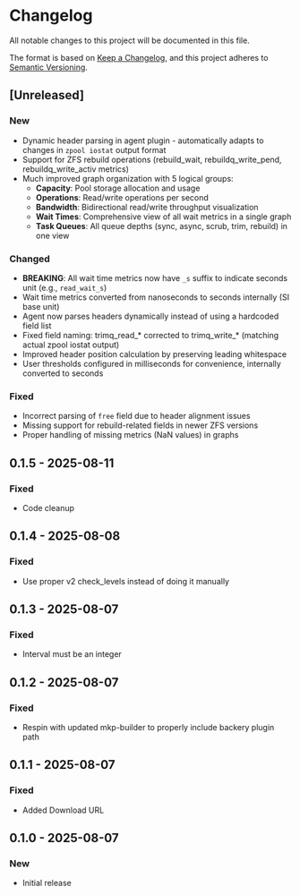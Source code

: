 # Changelog

All notable changes to this project will be documented in this file.

The format is based on [Keep a Changelog](https://keepachangelog.com/en/1.0.0/),
and this project adheres to [Semantic Versioning](https://semver.org/spec/v2.0.0.html).

## [Unreleased]

### New
- Dynamic header parsing in agent plugin - automatically adapts to changes in `zpool iostat` output format
- Support for ZFS rebuild operations (rebuild_wait, rebuildq_write_pend, rebuildq_write_activ metrics)
- Much improved graph organization with 5 logical groups:
  - **Capacity**: Pool storage allocation and usage
  - **Operations**: Read/write operations per second
  - **Bandwidth**: Bidirectional read/write throughput visualization
  - **Wait Times**: Comprehensive view of all wait metrics in a single graph
  - **Task Queues**: All queue depths (sync, async, scrub, trim, rebuild) in one view

### Changed
- **BREAKING**: All wait time metrics now have `_s` suffix to indicate seconds unit (e.g., `read_wait_s`)
- Wait time metrics converted from nanoseconds to seconds internally (SI base unit)
- Agent now parses headers dynamically instead of using a hardcoded field list
- Fixed field naming: trimq_read_* corrected to trimq_write_* (matching actual zpool iostat output)
- Improved header position calculation by preserving leading whitespace
- User thresholds configured in milliseconds for convenience, internally converted to seconds

### Fixed
- Incorrect parsing of `free` field due to header alignment issues
- Missing support for rebuild-related fields in newer ZFS versions
- Proper handling of missing metrics (NaN values) in graphs

## 0.1.5 - 2025-08-11
### Fixed
- Code cleanup

## 0.1.4 - 2025-08-08
### Fixed
- Use proper v2 check_levels instead of doing it manually

## 0.1.3 - 2025-08-07
### Fixed
- Interval must be an integer

## 0.1.2 - 2025-08-07
### Fixed
- Respin with updated mkp-builder to properly include backery plugin path

## 0.1.1 - 2025-08-07
### Fixed
- Added Download URL

## 0.1.0 - 2025-08-07
### New
- Initial release


